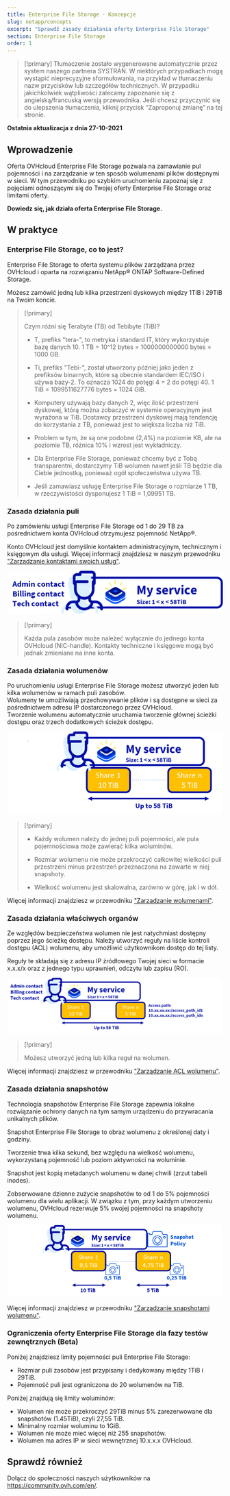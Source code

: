 ```yaml
---
title: Enterprise File Storage - Koncepcje
slug: netapp/concepts
excerpt: "Sprawdź zasady działania oferty Enterprise File Storage"
section: Enterprise File Storage
order: 1
---
```


> [!primary]
> Tłumaczenie zostało wygenerowane automatycznie przez system naszego partnera SYSTRAN. W niektórych przypadkach mogą wystąpić nieprecyzyjne sformułowania, na przykład w tłumaczeniu nazw przycisków lub szczegółów technicznych. W przypadku jakichkolwiek wątpliwości zalecamy zapoznanie się z angielską/francuską wersją przewodnika. Jeśli chcesz przyczynić się do ulepszenia tłumaczenia, kliknij przycisk “Zaproponuj zmianę” na tej stronie.
>

**Ostatnia aktualizacja z dnia 27-10-2021**

## Wprowadzenie

Oferta OVHcloud Enterprise File Storage pozwala na zamawianie pul pojemności i na zarządzanie w ten sposób wolumenami plików dostępnymi w sieci.
W tym przewodniku po szybkim uruchomieniu zapoznaj się z pojęciami odnoszącymi się do Twojej oferty Enterprise File Storage oraz limitami oferty.

**Dowiedz się, jak działa oferta Enterprise File Storage.**

## W praktyce

### Enterprise File Storage, co to jest?

Enterprise File Storage to oferta systemu plików zarządzana przez OVHcloud i oparta na rozwiązaniu NetApp&#174; ONTAP Software-Defined Storage.

Możesz zamówić jedną lub kilka przestrzeni dyskowych między 1TiB i 29TiB na Twoim koncie.

> [!primary]
>
> Czym różni się Terabyte (TB) od Tebibyte (TiB)?
>
> - T, prefiks "tera-", to metryka i standard IT, który wykorzystuje bazę danych 10. 1 TB = 10^12 bytes = 1000000000000 bytes = 1000 GB.
>
> - Ti, prefiks "Tebi-", został utworzony później jako jeden z prefiksów binarnych, które są obecnie standardem IEC/ISO i używa bazy-2. To oznacza 1024 do potęgi 4 = 2 do potęgi 40. 1 TiB = 1099511627776 bytes = 1024 GiB.
>
> - Komputery używają bazy danych 2, więc ilość przestrzeni dyskowej, którą można zobaczyć w systemie operacyjnym jest wyrażona w TiB. Dostawcy przestrzeni dyskowej mają tendencję do korzystania z TB, ponieważ jest to większa liczba niż TiB.
>
> - Problem w tym, że są one podobne (2,4%) na poziomie KB, ale na poziomie TB, różnica 10% i wzrost jest wykładniczy.
>
> - Dla Enterprise File Storage, ponieważ chcemy być z Tobą transparentni, dostarczymy TiB wolumen nawet jeśli TB będzie dla Ciebie jednostką, ponieważ ogół społeczeństwa używa TB.
>
> - Jeśli zamawiasz usługę Enterprise File Storage o rozmiarze 1 TB, w rzeczywistości dysponujesz 1 TiB = 1,09951 TB.
>

### Zasada działania puli

Po zamówieniu usługi Enterprise File Storage od 1 do 29 TB za pośrednictwem konta OVHcloud otrzymujesz pojemność NetApp&#174;.

Konto OVHcloud jest domyślnie kontaktem administracyjnym, technicznym i księgowym dla usługi. Więcej informacji znajdziesz w naszym przewodniku ["Zarządzanie kontaktami swoich usług"](https://docs.ovh.com/pl/customer/zarzadzanie_kontaktami/).

![Enterprise File Storage 1](images/Netapp_Concept_1.PNG)

> [!primary]
>
> Każda pula zasobów może należeć wyłącznie do jednego konta OVHcloud (NIC-handle). Kontakty techniczne i księgowe mogą być jednak zmieniane na inne konta.
>

### Zasada działania wolumenów

Po uruchomieniu usługi Enterprise File Storage możesz utworzyć jeden lub kilka wolumenów w ramach puli zasobów.
<br>Wolumeny te umożliwiają przechowywanie plików i są dostępne w sieci za pośrednictwem adresu IP dostarczonego przez OVHcloud.
<br>Tworzenie wolumenu automatycznie uruchamia tworzenie głównej ścieżki dostępu oraz trzech dodatkowych ścieżek dostępu.

![Enterprise File Storage 2](images/Netapp_Concept_2.PNG)

> [!primary]
>
> - Każdy wolumen należy do jednej puli pojemności, ale pula pojemnościowa może zawierać kilka woluminów.
>
> - Rozmiar wolumenu nie może przekroczyć całkowitej wielkości puli przestrzeni minus przestrzeń przeznaczona na zawarte w niej snapshoty.
>
> - Wielkość wolumenu jest skalowalna, zarówno w górę, jak i w dół.
>

Więcej informacji znajdziesz w przewodniku ["Zarządzanie wolumenami"](https://docs.ovh.com/pl/storage/file-storage/netapp/volumes/).

### Zasada działania właściwych organów

Ze względów bezpieczeństwa wolumen nie jest natychmiast dostępny poprzez jego ścieżkę dostępu. Należy utworzyć reguły na liście kontroli dostępu (ACL) wolumenu, aby umożliwić użytkownikom dostęp do tej listy.

Reguły te składają się z adresu IP źródłowego Twojej sieci w formacie x.x.x/x oraz z jednego typu uprawnień, odczytu lub zapisu (RO).

![Enterprise File Storage 3](images/Netapp_Concept_3.PNG)

> [!primary]
>
> Możesz utworzyć jedną lub kilka reguł na wolumen.
>

Więcej informacji znajdziesz w przewodniku ["Zarządzanie ACL wolumenu"](https://docs.ovh.com/pl/storage/file-storage/netapp/volume-acl/).

### Zasada działania snapshotów

Technologia snapshotów Enterprise File Storage zapewnia lokalne rozwiązanie ochrony danych na tym samym urządzeniu do przywracania unikalnych plików.

Snapshot Enterprise File Storage to obraz wolumenu z określonej daty i godziny.

Tworzenie trwa kilka sekund, bez względu na wielkość wolumenu, wykorzystaną pojemność lub poziom aktywności na woluminie.

Snapshot jest kopią metadanych wolumenu w danej chwili (zrzut tabeli inodes).

Zobserwowane dzienne zużycie snapshotów to od 1 do 5% pojemności wolumenu dla wielu aplikacji. W związku z tym, przy każdym utworzeniu wolumenu, OVHcloud rezerwuje 5% swojej pojemności na snapshoty wolumenu.

![Enterprise File Storage 4](images/Netapp_Concept_4.PNG)

Więcej informacji znajdziesz w przewodniku ["Zarządzanie snapshotami wolumenu"](https://docs.ovh.com/pl/storage/file-storage/netapp/volume-snapshots/).

### Ograniczenia oferty Enterprise File Storage dla fazy testów zewnętrznych (Beta)

Poniżej znajdziesz limity pojemności puli Enterprise File Storage:

- Rozmiar puli zasobów jest przypisany i dedykowany między 1TiB i 29TiB.
- Pojemność puli jest ograniczona do 20 wolumenów na TiB.

Poniżej znajdują się limity woluminów:

- Wolumen nie może przekroczyć 29TiB minus 5% zarezerwowane dla snapshotów (1.45TiB), czyli 27,55 TiB.
- Minimalny rozmiar woluminu to 1GiB.
- Wolumen nie może mieć więcej niż 255 snapshotów.
- Wolumen ma adres IP w sieci wewnętrznej 10.x.x.x OVHcloud.

## Sprawdź również

Dołącz do społeczności naszych użytkowników na <https://community.ovh.com/en/>.
